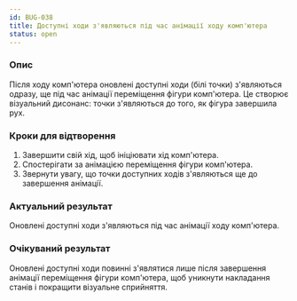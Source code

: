 ```yaml
---
id: BUG-038
title: Доступні ходи з'являються під час анімації ходу комп'ютера
status: open
---
```


### Опис

Після ходу комп'ютера оновлені доступні ходи (білі точки) з'являються одразу, ще під час анімації переміщення фігури комп'ютера. Це створює візуальний дисонанс: точки з'являються до того, як фігура завершила рух.

### Кроки для відтворення

1. Завершити свій хід, щоб ініціювати хід комп'ютера.
2. Спостерігати за анімацією переміщення фігури комп'ютера.
3. Звернути увагу, що точки доступних ходів з'являються ще до завершення анімації.

### Актуальний результат

Оновлені доступні ходи з'являються під час анімації ходу комп'ютера.

### Очікуваний результат

Оновлені доступні ходи повинні з'являтися лише після завершення анімації переміщення фігури комп'ютера, щоб уникнути накладання станів і покращити візуальне сприйняття. 